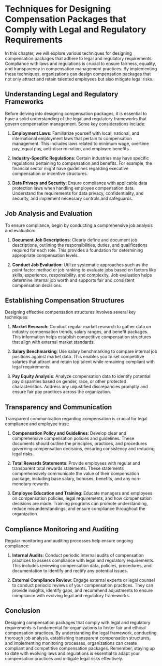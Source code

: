 Techniques for Designing Compensation Packages that Comply with Legal and Regulatory Requirements
============================================================================================================

In this chapter, we will explore various techniques for designing compensation packages that adhere to legal and regulatory requirements. Compliance with laws and regulations is crucial to ensure fairness, equality, and transparency in compensation management practices. By implementing these techniques, organizations can design compensation packages that not only attract and retain talented employees but also mitigate legal risks.

Understanding Legal and Regulatory Frameworks
---------------------------------------------

Before delving into designing compensation packages, it is essential to have a solid understanding of the legal and regulatory frameworks that govern compensation management. Some key considerations include:

1. **Employment Laws**: Familiarize yourself with local, national, and international employment laws that pertain to compensation management. This includes laws related to minimum wage, overtime pay, equal pay, anti-discrimination, and employee benefits.

2. **Industry-Specific Regulations**: Certain industries may have specific regulations pertaining to compensation and benefits. For example, the financial sector might have guidelines regarding executive compensation or incentive structures.

3. **Data Privacy and Security**: Ensure compliance with applicable data protection laws when handling employee compensation data. Understand the requirements for data privacy, confidentiality, and security, and implement necessary controls and safeguards.

Job Analysis and Evaluation
---------------------------

To ensure compliance, begin by conducting a comprehensive job analysis and evaluation:

1. **Document Job Descriptions**: Clearly define and document job descriptions, outlining the responsibilities, duties, and qualifications required for each role. This provides a foundation for determining appropriate compensation levels.

2. **Conduct Job Evaluation**: Utilize systematic approaches such as the point factor method or job ranking to evaluate jobs based on factors like skills, experience, responsibility, and complexity. Job evaluation helps determine internal job worth and supports fair and consistent compensation decisions.

Establishing Compensation Structures
------------------------------------

Designing effective compensation structures involves several key techniques:

1. **Market Research**: Conduct regular market research to gather data on industry compensation trends, salary ranges, and benefit packages. This information helps establish competitive compensation structures that align with external market standards.

2. **Salary Benchmarking**: Use salary benchmarking to compare internal job positions against market data. This enables you to set competitive salaries that attract and retain top talent while remaining compliant with legal requirements.

3. **Pay Equity Analysis**: Analyze compensation data to identify potential pay disparities based on gender, race, or other protected characteristics. Address any unjustified discrepancies promptly and ensure fair pay practices across the organization.

Transparency and Communication
------------------------------

Transparent communication regarding compensation is crucial for legal compliance and employee trust:

1. **Compensation Policy and Guidelines**: Develop clear and comprehensive compensation policies and guidelines. These documents should outline the principles, practices, and procedures governing compensation decisions, ensuring consistency and reducing legal risks.

2. **Total Rewards Statements**: Provide employees with regular and transparent total rewards statements. These statements comprehensively communicate the value of their compensation package, including base salary, bonuses, benefits, and any non-monetary rewards.

3. **Employee Education and Training**: Educate managers and employees on compensation policies, legal requirements, and how compensation decisions are made. Training programs can promote understanding, reduce misunderstandings, and ensure compliance throughout the organization.

Compliance Monitoring and Auditing
----------------------------------

Regular monitoring and auditing processes help ensure ongoing compliance:

1. **Internal Audits**: Conduct periodic internal audits of compensation practices to assess compliance with legal and regulatory requirements. This includes reviewing compensation data, policies, procedures, and documentation to identify and rectify any potential issues.

2. **External Compliance Review**: Engage external experts or legal counsel to conduct periodic reviews of your compensation practices. They can provide insights, identify gaps, and recommend adjustments to ensure compliance with evolving legal and regulatory frameworks.

Conclusion
----------

Designing compensation packages that comply with legal and regulatory requirements is fundamental for organizations to foster fair and ethical compensation practices. By understanding the legal framework, conducting thorough job analysis, establishing transparent compensation structures, and implementing monitoring processes, organizations can create compliant and competitive compensation packages. Remember, staying up to date with evolving laws and regulations is essential to adapt your compensation practices and mitigate legal risks effectively.
